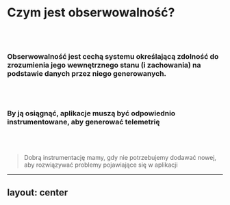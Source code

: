 # Czym jest obserwowalność?

<br/>
<br/>

<v-click>

### **Obserwowalność** jest cechą systemu określającą zdolność do zrozumienia jego wewnętrznego stanu (i zachowania) na podstawie <span v-mark.circle.orange="2">danych</span> przez niego generowanych.

</v-click>

<br/>
<br/>

<v-click at="+2">

### By ją osiągnąć, aplikacje muszą być odpowiednio instrumentowane, aby generować **telemetrię**

</v-click>

<v-click>

<br/>
<br/>

> Dobrą instrumentację mamy, gdy nie potrzebujemy dodawać nowej, aby rozwiązywać problemy pojawiające się w aplikacji

</v-click>

<!--
- Nawiązanie do układów sterowania - wiki
- Dane wejściowe również się zaliczają
-->

---
layout: center
---

<v-switch>
<template #0><img src="./maze.png" /></template>
<template #1><img src="./maze-with-point.png" /></template>
<template #2><img src="./maze-with-path.png" /></template>
<template #3><img src="./maze-solved-with-path.png" /></template>
</v-switch>

<!--
- Perl?
- Kod aplikacji
- Jakaś telemetria daje nam informację że coś jest nie tak
- Dobra telemetria powie nam jak doszliśmy do tego etapu
- ... po to aby wiedzieć gdzie zboczyliśmy z właściwej ścieżki
-->
